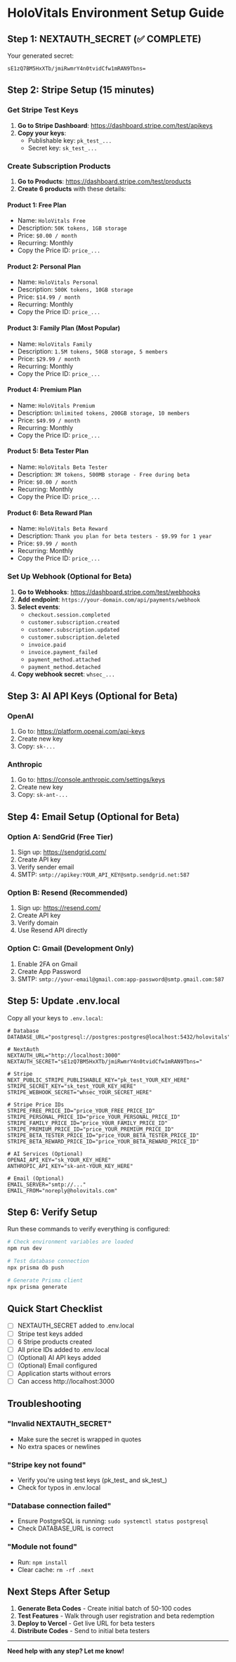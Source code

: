 # HoloVitals Environment Setup Guide

## Step 1: NEXTAUTH_SECRET (✅ COMPLETE)

Your generated secret:
```
sE1zQ7BM5HxXTb/jmiRwmrY4n0tvidCfw1mRAN9Tbns=
```

## Step 2: Stripe Setup (15 minutes)

### Get Stripe Test Keys

1. **Go to Stripe Dashboard**: https://dashboard.stripe.com/test/apikeys
2. **Copy your keys**:
   - Publishable key: `pk_test_...`
   - Secret key: `sk_test_...`

### Create Subscription Products

1. **Go to Products**: https://dashboard.stripe.com/test/products
2. **Create 6 products** with these details:

#### Product 1: Free Plan
- Name: `HoloVitals Free`
- Description: `50K tokens, 1GB storage`
- Price: `$0.00 / month`
- Recurring: Monthly
- Copy the Price ID: `price_...`

#### Product 2: Personal Plan
- Name: `HoloVitals Personal`
- Description: `500K tokens, 10GB storage`
- Price: `$14.99 / month`
- Recurring: Monthly
- Copy the Price ID: `price_...`

#### Product 3: Family Plan (Most Popular)
- Name: `HoloVitals Family`
- Description: `1.5M tokens, 50GB storage, 5 members`
- Price: `$29.99 / month`
- Recurring: Monthly
- Copy the Price ID: `price_...`

#### Product 4: Premium Plan
- Name: `HoloVitals Premium`
- Description: `Unlimited tokens, 200GB storage, 10 members`
- Price: `$49.99 / month`
- Recurring: Monthly
- Copy the Price ID: `price_...`

#### Product 5: Beta Tester Plan
- Name: `HoloVitals Beta Tester`
- Description: `3M tokens, 500MB storage - Free during beta`
- Price: `$0.00 / month`
- Recurring: Monthly
- Copy the Price ID: `price_...`

#### Product 6: Beta Reward Plan
- Name: `HoloVitals Beta Reward`
- Description: `Thank you plan for beta testers - $9.99 for 1 year`
- Price: `$9.99 / month`
- Recurring: Monthly
- Copy the Price ID: `price_...`

### Set Up Webhook (Optional for Beta)

1. **Go to Webhooks**: https://dashboard.stripe.com/test/webhooks
2. **Add endpoint**: `https://your-domain.com/api/payments/webhook`
3. **Select events**:
   - `checkout.session.completed`
   - `customer.subscription.created`
   - `customer.subscription.updated`
   - `customer.subscription.deleted`
   - `invoice.paid`
   - `invoice.payment_failed`
   - `payment_method.attached`
   - `payment_method.detached`
4. **Copy webhook secret**: `whsec_...`

## Step 3: AI API Keys (Optional for Beta)

### OpenAI
1. Go to: https://platform.openai.com/api-keys
2. Create new key
3. Copy: `sk-...`

### Anthropic
1. Go to: https://console.anthropic.com/settings/keys
2. Create new key
3. Copy: `sk-ant-...`

## Step 4: Email Setup (Optional for Beta)

### Option A: SendGrid (Free Tier)
1. Sign up: https://sendgrid.com/
2. Create API key
3. Verify sender email
4. SMTP: `smtp://apikey:YOUR_API_KEY@smtp.sendgrid.net:587`

### Option B: Resend (Recommended)
1. Sign up: https://resend.com/
2. Create API key
3. Verify domain
4. Use Resend API directly

### Option C: Gmail (Development Only)
1. Enable 2FA on Gmail
2. Create App Password
3. SMTP: `smtp://your-email@gmail.com:app-password@smtp.gmail.com:587`

## Step 5: Update .env.local

Copy all your keys to `.env.local`:

```env
# Database
DATABASE_URL="postgresql://postgres:postgres@localhost:5432/holovitals"

# NextAuth
NEXTAUTH_URL="http://localhost:3000"
NEXTAUTH_SECRET="sE1zQ7BM5HxXTb/jmiRwmrY4n0tvidCfw1mRAN9Tbns="

# Stripe
NEXT_PUBLIC_STRIPE_PUBLISHABLE_KEY="pk_test_YOUR_KEY_HERE"
STRIPE_SECRET_KEY="sk_test_YOUR_KEY_HERE"
STRIPE_WEBHOOK_SECRET="whsec_YOUR_SECRET_HERE"

# Stripe Price IDs
STRIPE_FREE_PRICE_ID="price_YOUR_FREE_PRICE_ID"
STRIPE_PERSONAL_PRICE_ID="price_YOUR_PERSONAL_PRICE_ID"
STRIPE_FAMILY_PRICE_ID="price_YOUR_FAMILY_PRICE_ID"
STRIPE_PREMIUM_PRICE_ID="price_YOUR_PREMIUM_PRICE_ID"
STRIPE_BETA_TESTER_PRICE_ID="price_YOUR_BETA_TESTER_PRICE_ID"
STRIPE_BETA_REWARD_PRICE_ID="price_YOUR_BETA_REWARD_PRICE_ID"

# AI Services (Optional)
OPENAI_API_KEY="sk_YOUR_KEY_HERE"
ANTHROPIC_API_KEY="sk-ant-YOUR_KEY_HERE"

# Email (Optional)
EMAIL_SERVER="smtp://..."
EMAIL_FROM="noreply@holovitals.com"
```

## Step 6: Verify Setup

Run these commands to verify everything is configured:

```bash
# Check environment variables are loaded
npm run dev

# Test database connection
npx prisma db push

# Generate Prisma client
npx prisma generate
```

## Quick Start Checklist

- [ ] NEXTAUTH_SECRET added to .env.local
- [ ] Stripe test keys added
- [ ] 6 Stripe products created
- [ ] All price IDs added to .env.local
- [ ] (Optional) AI API keys added
- [ ] (Optional) Email configured
- [ ] Application starts without errors
- [ ] Can access http://localhost:3000

## Troubleshooting

### "Invalid NEXTAUTH_SECRET"
- Make sure the secret is wrapped in quotes
- No extra spaces or newlines

### "Stripe key not found"
- Verify you're using test keys (pk_test_ and sk_test_)
- Check for typos in .env.local

### "Database connection failed"
- Ensure PostgreSQL is running: `sudo systemctl status postgresql`
- Check DATABASE_URL is correct

### "Module not found"
- Run: `npm install`
- Clear cache: `rm -rf .next`

## Next Steps After Setup

1. **Generate Beta Codes** - Create initial batch of 50-100 codes
2. **Test Features** - Walk through user registration and beta redemption
3. **Deploy to Vercel** - Get live URL for beta testers
4. **Distribute Codes** - Send to initial beta testers

---

**Need help with any step? Let me know!**